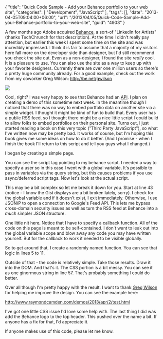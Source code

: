{
	"title": "Quick Code Sample - Add your Behance portfolio to your web site",
	"categories": [
		"Development",
		"JavaScript"
	],
	"tags": [],
	"date": "2013-04-05T09:04:00+06:00",
	"url": "/2013/04/05/Quick-Code-Sample-Add-your-Behance-portfolio-to-your-web-site",
	"guid": "4903"
}

A few months ago Adobe acquired <a href="http://www.behance.net">Behance</a>, a sort-of "LinkedIn for Artists" (thanks TechChrunch for that description). At the time I didn't really pay attention, but earlier this week I spent some time on the site and was incredibly impressed. I think it is fair to assume that a majority of my visitors here fall more on the developer side than designer, but I'd still recommend you check the site out. Even as a non-designer, I found the site <i>really</i> cool. It is a pleasure to use. You can also use the site as a way to keep up with your favorite designers. Currently there are over one million users so there's a pretty huge community already. For a good example, check out the work from my coworker Greg Wilson: <a href="http://be.net/gwilson">http://be.net/gwilson</a>
<!--more-->
<img src="http://www.raymondcamden.com/images/Screen Shot 2013-04-05 at 8.09.10 AM.png" />

Cool, right? I was very happy to see that Behance had an <a href="http://www.behance.net/dev">API</a>. I plan on creating a demo of this sometime next week. In the meantime though I noticed that there was no way to embed portfolio data on another site via a simple widget. I thought it might be kind of fun to build that. Every user has a public RSS feed, so I thought there might be a nice little script I could build to allow folks to embed portfolios on their personal site. Turns out, I just started reading a book on this very topic ("Third Party JavaScript"), so what I've written now may be pretty bad. It works of course, but I'm hoping this book gives me some ideas on how to do it better. (And I promise - when I finish the book I'll return to this script and tell you guys what I changed.) 

I began by creating a simple page. 

<script src="https://gist.github.com/cfjedimaster/5319111.js"></script>

You can see the script tag pointing to my behance script. I needed a way to specify a user so in this case I went with a global variable. It's possible to pass in variables via the query string, but this causes problems if you use async/deferred script tags. Now let's look at the actual script.

<script src="https://gist.github.com/cfjedimaster/5319115.js"></script>

This may be a bit complex so let me break it down for you. Start at line 43 (notice - I know the Gist displays are a bit broken lately, sorry). I check for the global variable and if it doesn't exist, I exit immediately. Otherwise, I use JSON/P to open a connection to Google's Feed API. This lets me bypass cross-domain security issues as well as turn the RSS feed at Behance into a <i>much</i> simpler JSON structure. 

One little nit here. Notice that I have to specify a callback function. All of the code on this page is meant to be self-contained. I don't want to leak out into the global variable scope and blow away any code you may have written yourself. But for the callback to work it needed to be visible globally.

So to get around that, I create a randomly named function. You can see that logic in lines 5 to 11. 

Outside of that - the code is relatively simple. Take those results. Draw it into the DOM. And that's it. The CSS portion is a bit messy. You can see it as one ginormous string in line 57. That's probably something I could do better. 

Over all though I'm pretty happy with the result. I want to thank <a href="http://gregsramblings.com/">Greg Wilson</a> for helping me improve the design. You can see the example here:

<a href="http://www.raymondcamden.com/demos/2013/apr/2/test.html">http://www.raymondcamden.com/demos/2013/apr/2/test.html</a>

I've got one little CSS issue I'd love some help with. The last thing I did was add the Behance logo to the top header. This pushed over the name a bit. If anyone has a fix for that, I'd appreciate it.

If anyone makes use of this code, please let me know.